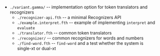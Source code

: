 

- `./variant.gamma/`  -- implementation option for token translators and recognizers
  - `./recognizer-api.fth`  -- a minimal Recognizers API
  - `./example.interpret.fth` -- example of implementing `interpret` and `evaluate`
  - `./translator.fth`  -- common token translators
  - `./recognizer/`  -- common recognizers for words and numbers
  - `./find-word.fth` -- `find-word` and a test whether the system is single-xt or dual-xt
